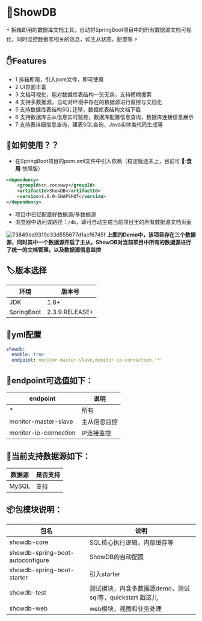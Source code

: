 # 📖ShowDB
:zap: 拆箱即用的数据库文档工具，自动将SpringBoot项目中的所有数据源文档可视化，同时监控数据库相关的信息，如主从状态，配置等 :zap:  

## ✋Features
- 1 拆箱即用，引入pom文件，即可使用
- 2 UI界面丰富
- 3 文档可视化，能对数据库表结构一览无余，支持模糊搜索
- 4 支持多数据源，自动对环境中存在的数据源进行监控与文档化
- 5 支持数据库表结构SQL迁移，数据库表结构文档下载
- 6 支持数据库主从信息实时监控，数据库配置信息查询，数据库连接信息展示
- 7 支持表详细信息查询，建表SQL查询，Java实体类代码生成等


## 🧰如何使用？？  
- 在SpringBoot项目的pom.xml文件中引入依赖（稳定版还未上，目前可 🍔:**食用** 快照版）
```xml
<dependency>
    <groupId>cn.cocowwy</groupId>
    <artifactId>ShowDB</artifactId>
    <version>1.0.0-SNAPSHOT</version>
</dependency>
```
- 项目中已经配置好数据源/多数据源
- 浏览器中访问该路径：```/db```，即可自动生成当前项目里的所有数据源文档页面

![73849dd9319e33d555677d1acf6745f](https://user-images.githubusercontent.com/63331147/161917411-9808b386-590d-409a-b2dd-196f27f40ff6.jpg)
**上图的Demo中，该项目存在三个数据源，同时其中一个数据源开启了主从，ShowDB对当前项目中所有的数据源进行了统一的文档管理，以及数据源信息监控**


## 🏷️版本选择
|  环境   | 版本号  |
|  ----  | ----  |
| JDK | 1.8+ |
| SpringBoot | 2.3.9.RELEASE+ |

## 🔧**yml配置**
```yml
showdb:
  enable: true
  endpoint: monitor-master-slave,monitor-ip-connection,'*'  
```
  
## 🔧**endpoint可选值如下：**
|  endpoint   | 说明  |
|  ----  | ----  |
| * | 所有 |
| monitor-master-slave  | 主从信息监控 |
| monitor-ip-connection  | IP连接监控 |

## 📄**当前支持数据源如下：**
|  数据源   | 是否支持  |
|  ----  | ----  |
| MySQL | 支持 |

## 📦**包模块说明：**
|  包名   | 说明  |
|  ----  | ----  |
| showdb-core | SQL核心执行逻辑，内部缓存等 |
| showdb-spring-boot-autoconfigure | ShowDB的自动配置 |
| showdb-spring-boot-starter | 引入starter |
| showdb-test | 测试模块，内含多数据源demo，测试sql等，quickstart 戳这儿 |
| showdb-web | web模块，视图和业务处理 |



